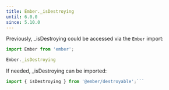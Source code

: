 ```yaml
---
title: Ember._isDestroying
until: 6.0.0
since: 5.10.0
---
```



Previously, _isDestroying could be accessed via the `Ember` import:
```js
import Ember from 'ember';

Ember._isDestroying
```

 If needed, _isDestroying can be imported:
```js
import { isDestroying } from '@ember/destroyable';```
